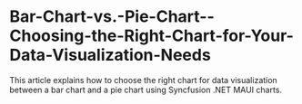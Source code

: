 # Bar-Chart-vs.-Pie-Chart--Choosing-the-Right-Chart-for-Your-Data-Visualization-Needs
This article explains how to choose the right chart for data visualization between a bar chart and a pie chart using Syncfusion .NET MAUI charts.
